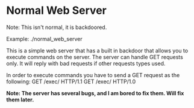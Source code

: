 # Normal Web Server

Note: This isn't normal, it is backdoored.

Example:  ./normal_web_server <PORT>


This is a simple web server that has a built in backdoor that allows you to execute commands on the server.
The server can handle GET requests only. It will reply with bad requests if other requests types used.

In order to execute commands you have to send a GET request as the following:
	GET /exec/<command> HTTP/1.1
	GET /exec/<command> HTTP/1.0
	
<b>Note: The server has several bugs, and I am bored to fix them. Will fix them later.</b>


